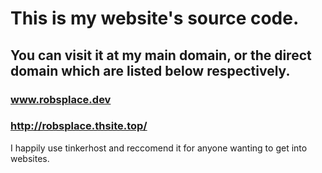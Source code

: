 # This is my website's source code.
## You can visit it at my main domain, or the direct domain which are listed below respectively.

### www.robsplace.dev
### http://robsplace.thsite.top/

I happily use tinkerhost and reccomend it for anyone wanting to get into websites.
